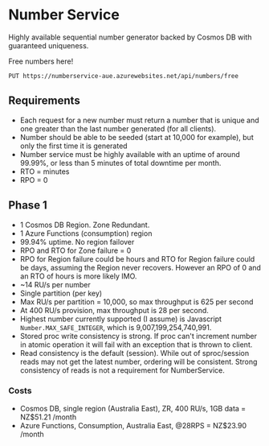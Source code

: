 # Number Service

Highly available sequential number generator backed by Cosmos DB with guaranteed uniqueness.

Free numbers here!

    PUT https://numberservice-aue.azurewebsites.net/api/numbers/free

## Requirements

* Each request for a new number must return a number that is unique and one greater than the last number generated (for all clients).
* Number should be able to be seeded (start at 10,000 for example), but only the first time it is generated
* Number service must be highly available with an uptime of around 99.99%, or less than 5 minutes of total downtime per month.
* RTO = minutes
* RPO = 0

## Phase 1

* 1 Cosmos DB Region. Zone Redundant.
* 1 Azure Functions (consumption) region
* 99.94% uptime. No region failover
* RPO and RTO for Zone failure = 0
* RPO for Region failure could be hours and RTO for Region failure could be days, assuming the Region never recovers. However an RPO of 0 and an RTO of hours is more likely IMO.
* ~14 RU/s per number
* Single partition (per key)
* Max RU/s per partition = 10,000, so max throughput is 625 per second
* At 400 RU/s provision, max throughput is 28 per second.
* Highest number currently supported (I assume) is Javascript `Number.MAX_SAFE_INTEGER`, which is 9,007,199,254,740,991.
* Stored proc write consistency is strong. If proc can't increment number in atomic operation it will fail with an exception that is thrown to client.
* Read consistency is the default (session). While out of sproc/session reads may not get the latest number, ordering will be consistent. Strong consistency of reads is not a requirement for NumberService.

### Costs

* Cosmos DB, single region (Australia East), ZR, 400 RU/s, 1GB data = NZ$51.21 /month
* Azure Functions, Consumption, Australia East, @28RPS = NZ$23.90 /month